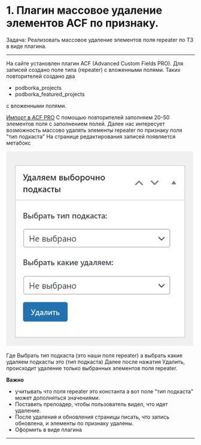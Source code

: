 # 1. Плагин массовое удаление элементов ACF по признаку.
Задача: Реализовать массовое удаление элементов поля repeater по ТЗ в виде плагина.
___
На сайте установлен плагин ACF (Advanced Custom Fields PRO).
Для записей создано поле типа (repeater) с вложенными полями.
Таких повторителей создано два 
* podborka_projects
* podborka_featured_projects

с вложенными полями.

[Импорт в ACF PRO](https://github.com/DoubleDayCompany/Test-task-Double-Day/blob/aa06befc04fb9654b3bf98c2858fce6b67313c8c/acf-export-2023-02-10.json)
С помощью повторителей заполняем 20-50 элементов поля с заполнением полей.
Далее нас интересует возможность массово удалять элементы repeater по признаку поля "тип подкаста"
На странице редактирования записей появляется метабокс 

![Визуальная часть](screenshot_1.jpg)

Где Выбрать тип подкаста (это наши поля repeater) а выбрать какие удаляем подкасты это (тип подкаста)
Далее после нажатия Удалить, происходит удаление только выбранных элементов поля repeater.

__Важно__

* учитывать что поля repeater это константа а вот поле "тип подкаста" может дополняться значениями.
* Поставить прелоадер, чтобы пользователь видел, что идет удаление. 
* После удаления и обновления страницы писать, что запись обновлена, и элементы по признаку удалены.
* Оформить в виде плагина

***
